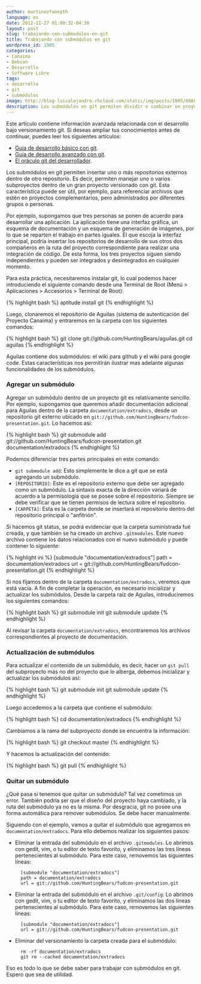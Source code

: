 ```yaml
---
author: martinezfaneyth
language: es
date: 2012-11-27 01:08:32-04:30
layout: post
slug: trabajando-con-submodulos-en-git
title: Trabajando con submódulos en git
wordpress_id: 1905
categories:
- Canaima
- Debian
- Desarrollo
- Software Libre
tags:
- desarrollo
- git
- submódulos
image: http://blog-luisalejandro.rhcloud.com/static/img/posts/1905/606029e5648bf68576fb16f4b3913812.jpg
description: Los submódulos en git permiten dividir o combinar un proyecto en varios repositorios separados.
---
```


Este artículo contiene información avanzada relacionada con el desarrollo bajo versionamiento git. Si deseas ampliar tus conocimientos antes de continuar, puedes leer los siguientes artículos:

* [Guía de desarrollo básico con git](http://huntingbears.com.ve/guia-basica-de-desarrollo-con-git.html).
* [Guía de desarrollo avanzado con git](http://huntingbears.com.ve/guia-avanzada-de-desarrollo-con-git.html).
* [El oráculo git del desarrollador](http://huntingbears.com.ve/el-oraculo-git-del-desarrollador.html).

Los submódulos en git permiten insertar uno o más repositorios externos dentro de otro repositorio. Es decir, permiten manejar uno o varios subproyectos dentro de un gran proyecto versionado con git. Esta característica puede ser útil, por ejemplo, para referenciar archivos que estén en proyectos complementarios, pero administrados por diferentes grupos o personas.

Por ejemplo, supongamos que tres personas se ponen de acuerdo para desarrollar una aplicación. La aplicación tiene una interfaz gráfica, un esquema de documentación y un esquema de generación de imágenes, por lo que se reparten el trabajo en partes iguales. El que escoja la interfaz principal, podría insertar los repositorios de desarrollo de sus otros dos compañeros en la ruta del proyecto correspondiente para realizar una integración de código. De esta forma, los tres proyectos siguen siendo independientes y pueden ser integrados y desintegrados en cualquier momento.

Para esta práctica, necesitaremos instalar git, lo cual podemos hacer introduciendo el siguiente comando desde una Terminal de Root (Menú > Aplicaciones > Accesorios > Terminal de Root):

{% highlight bash %}
aptitude install git
{% endhighlight %}

Luego, clonaremos el repositorio de Aguilas (sistema de autenticación del Proyecto Canaima) y entraremos en la carpeta con los siguientes comandos:

{% highlight bash %}
git clone git://github.com/HuntingBears/aguilas.git
cd aguilas
{% endhighlight %}

Aguilas contiene dos submódulos: el wiki para github y el wiki para google code. Estas características nos permitirán ilustrar mas adelante algunas funcionalidades de los submódulos.

<!-- more -->

### Agregar un submódulo

Agregar un submódulo dentro de un proyecto git es relativamente sencillo. Por ejemplo, supongamos que queremos añadir documentación adicional para Aguilas dentro de la carpeta `documentation/extradocs`, desde un repositorio git externo ubicado en `git://github.com/HuntingBears/fudcon-presentation.git`. Lo hacemos así:

{% highlight bash %}
git submodule add git://github.com/HuntingBears/fudcon-presentation.git documentation/extradocs
{% endhighlight %}

Podemos diferenciar tres partes principales en este comando:

* `git submodule add`: Esto simplemente le dice a git que se está agregando un submódulo.
* `[REPOSITORIO]`: Este es el repositorio externo que debe ser agregado como un submódulo. La sintaxis exacta de la dirección variará de acuerdo a la permisología que se posee sobre el repositorio. Siempre se debe verificar que se tienen permisos de lectura sobre el repositorio.
* `[CARPETA]`: Esta es la carpeta donde se insertará el repositorio dentro del repositorio principal o "anfitrión".

Si hacemos git status, se podrá evidenciar que la carpeta suministrada fué creada, y que también se ha creado un archivo `.gitmodules`. Este nuevo archivo contiene los datos relacionados con el nuevo submódulo y puede contener lo siguiente:

{% highlight ini %}
[submodule "documentation/extradocs"]
path = documentation/extradocs
url = git://github.com/HuntingBears/fudcon-presentation.git
{% endhighlight %}

Si nos fijamos dentro de la carpeta `documentation/extradocs`, veremos que está vacía. A fin de completar la operación, es necesario inicializar y actualizar los submódulos. Desde la carpeta raíz de Aguilas, introduciremos los siguientes comandos:

{% highlight bash %}
git submodule init
git submodule update
{% endhighlight %}

Al revisar la carpeta `documentation/extradocs`, encontraremos los archivos correspondientes al proyecto de documentación.

### Actualización de submódulos

Para actualizar el contenido de un submódulo, es decir, hacer un `git pull` del subproyecto más no del proyecto que lo alberga, debemos inicializar y actualizar los submódulos así:

{% highlight bash %}
git submodule init
git submodule update
{% endhighlight %}

Luego accedemos a la carpeta que contiene el submódulo:

{% highlight bash %}
cd documentation/extradocs
{% endhighlight %}

Cambiamos a la rama del subproyecto donde se encuentra la información:

{% highlight bash %}
git checkout master
{% endhighlight %}

Y hacemos la actualización del contenido:

{% highlight bash %}
git pull
{% endhighlight %}

### Quitar un submódulo

¿Qué pasa si tenemos que quitar un submódulo? Tal vez cometimos un error. También podría ser que el diseño del proyecto haya cambiado, y la ruta del submódulo ya no es la misma. Por desgracia, git no posee una forma automática para remover submódulos. Se debe hacer manualmente.

Siguiendo con el ejemplo, vamos a quitar el submódulo que agregamos en `documentation/extradocs`. Para ello debemos realizar los siguientes pasos:

* Eliminar la entrada del submódulo en el archivo `.gitmodules`. Lo abrimos con gedit, vim, o tu editor de texto favorito, y eliminamos las tres líneas pertenecientes al submódulo. Para este caso, removemos las siguientes líneas:

        [submodule "documentation/extradocs"]
        path = documentation/extradocs
        url = git://github.com/HuntingBears/fudcon-presentation.git

* Eliminar la entrada del submódulo en el archivo `.git/config`: Lo abrimos con gedit, vim, o tu editor de texto favorito, y eliminamos las dos líneas pertenecientes al submódulo. Para este caso, removemos las siguientes líneas:

        [submodule "documentation/extradocs"]
        url = git://github.com/HuntingBears/fudcon-presentation.git

* Eliminar del versionamiento la carpeta creada para el submódulo:

        rm -rf documentation/extradocs
        git rm --cached documentation/extradocs

Eso es todo lo que se debe saber para trabajar con submódulos en git. Espero que sea de utilidad.
